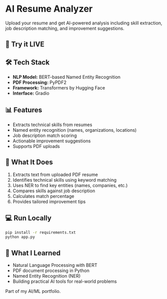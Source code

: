 # AI Resume Analyzer

Upload your resume and get AI-powered analysis including skill extraction, job description matching, and improvement suggestions.

## 🚀 Try it LIVE 

## 🛠️ Tech Stack
- **NLP Model:** BERT-based Named Entity Recognition
- **PDF Processing:** PyPDF2
- **Framework:** Transformers by Hugging Face
- **Interface:** Gradio

## 📊 Features
- Extracts technical skills from resumes
- Named entity recognition (names, organizations, locations)
- Job description match scoring
- Actionable improvement suggestions
- Supports PDF uploads

## 🎯 What It Does
1. Extracts text from uploaded PDF resume
2. Identifies technical skills using keyword matching
3. Uses NER to find key entities (names, companies, etc.)
4. Compares skills against job description
5. Calculates match percentage
6. Provides tailored improvement tips

## 💻 Run Locally
```bash
pip install -r requirements.txt
python app.py
```

## 📝 What I Learned
- Natural Language Processing with BERT
- PDF document processing in Python
- Named Entity Recognition (NER)
- Building practical AI tools for real-world problems

Part of my AI/ML portfolio.
